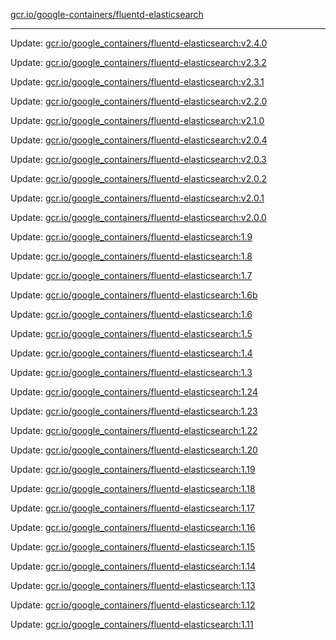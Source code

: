 [gcr.io/google-containers/fluentd-elasticsearch](https://hub.docker.com/r/cruse/fluentd-elasticsearch/tags/) 

----
Update: [gcr.io/google_containers/fluentd-elasticsearch:v2.4.0](https://hub.docker.com/r/cruse/fluentd-elasticsearch/tags/)

Update: [gcr.io/google_containers/fluentd-elasticsearch:v2.3.2](https://hub.docker.com/r/cruse/fluentd-elasticsearch/tags/)

Update: [gcr.io/google_containers/fluentd-elasticsearch:v2.3.1](https://hub.docker.com/r/cruse/fluentd-elasticsearch/tags/)

Update: [gcr.io/google_containers/fluentd-elasticsearch:v2.2.0](https://hub.docker.com/r/cruse/fluentd-elasticsearch/tags/)

Update: [gcr.io/google_containers/fluentd-elasticsearch:v2.1.0](https://hub.docker.com/r/cruse/fluentd-elasticsearch/tags/)

Update: [gcr.io/google_containers/fluentd-elasticsearch:v2.0.4](https://hub.docker.com/r/cruse/fluentd-elasticsearch/tags/)

Update: [gcr.io/google_containers/fluentd-elasticsearch:v2.0.3](https://hub.docker.com/r/cruse/fluentd-elasticsearch/tags/)

Update: [gcr.io/google_containers/fluentd-elasticsearch:v2.0.2](https://hub.docker.com/r/cruse/fluentd-elasticsearch/tags/)

Update: [gcr.io/google_containers/fluentd-elasticsearch:v2.0.1](https://hub.docker.com/r/cruse/fluentd-elasticsearch/tags/)

Update: [gcr.io/google_containers/fluentd-elasticsearch:v2.0.0](https://hub.docker.com/r/cruse/fluentd-elasticsearch/tags/)

Update: [gcr.io/google_containers/fluentd-elasticsearch:1.9](https://hub.docker.com/r/cruse/fluentd-elasticsearch/tags/)

Update: [gcr.io/google_containers/fluentd-elasticsearch:1.8](https://hub.docker.com/r/cruse/fluentd-elasticsearch/tags/)

Update: [gcr.io/google_containers/fluentd-elasticsearch:1.7](https://hub.docker.com/r/cruse/fluentd-elasticsearch/tags/)

Update: [gcr.io/google_containers/fluentd-elasticsearch:1.6b](https://hub.docker.com/r/cruse/fluentd-elasticsearch/tags/)

Update: [gcr.io/google_containers/fluentd-elasticsearch:1.6](https://hub.docker.com/r/cruse/fluentd-elasticsearch/tags/)

Update: [gcr.io/google_containers/fluentd-elasticsearch:1.5](https://hub.docker.com/r/cruse/fluentd-elasticsearch/tags/)

Update: [gcr.io/google_containers/fluentd-elasticsearch:1.4](https://hub.docker.com/r/cruse/fluentd-elasticsearch/tags/)

Update: [gcr.io/google_containers/fluentd-elasticsearch:1.3](https://hub.docker.com/r/cruse/fluentd-elasticsearch/tags/)

Update: [gcr.io/google_containers/fluentd-elasticsearch:1.24](https://hub.docker.com/r/cruse/fluentd-elasticsearch/tags/)

Update: [gcr.io/google_containers/fluentd-elasticsearch:1.23](https://hub.docker.com/r/cruse/fluentd-elasticsearch/tags/)

Update: [gcr.io/google_containers/fluentd-elasticsearch:1.22](https://hub.docker.com/r/cruse/fluentd-elasticsearch/tags/)

Update: [gcr.io/google_containers/fluentd-elasticsearch:1.20](https://hub.docker.com/r/cruse/fluentd-elasticsearch/tags/)

Update: [gcr.io/google_containers/fluentd-elasticsearch:1.19](https://hub.docker.com/r/cruse/fluentd-elasticsearch/tags/)

Update: [gcr.io/google_containers/fluentd-elasticsearch:1.18](https://hub.docker.com/r/cruse/fluentd-elasticsearch/tags/)

Update: [gcr.io/google_containers/fluentd-elasticsearch:1.17](https://hub.docker.com/r/cruse/fluentd-elasticsearch/tags/)

Update: [gcr.io/google_containers/fluentd-elasticsearch:1.16](https://hub.docker.com/r/cruse/fluentd-elasticsearch/tags/)

Update: [gcr.io/google_containers/fluentd-elasticsearch:1.15](https://hub.docker.com/r/cruse/fluentd-elasticsearch/tags/)

Update: [gcr.io/google_containers/fluentd-elasticsearch:1.14](https://hub.docker.com/r/cruse/fluentd-elasticsearch/tags/)

Update: [gcr.io/google_containers/fluentd-elasticsearch:1.13](https://hub.docker.com/r/cruse/fluentd-elasticsearch/tags/)

Update: [gcr.io/google_containers/fluentd-elasticsearch:1.12](https://hub.docker.com/r/cruse/fluentd-elasticsearch/tags/)

Update: [gcr.io/google_containers/fluentd-elasticsearch:1.11](https://hub.docker.com/r/cruse/fluentd-elasticsearch/tags/)

